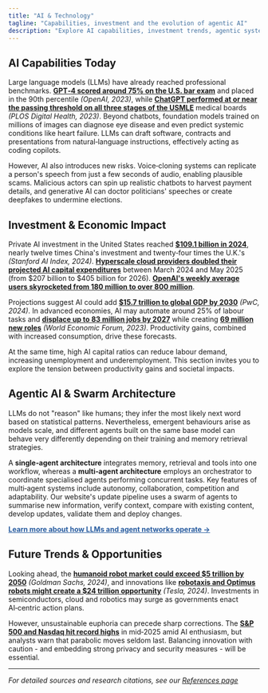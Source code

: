 ```yaml
---
title: "AI & Technology"
tagline: "Capabilities, investment and the evolution of agentic AI"
description: "Explore AI capabilities, investment trends, agentic systems, and the future of artificial intelligence technology."
---
```


## AI Capabilities Today

Large language models (LLMs) have already reached professional benchmarks. **[GPT‑4 scored around 75% on the U.S. bar exam](references.html#8)** and placed in the 90th percentile *(OpenAI, 2023)*, while **[ChatGPT performed at or near the passing threshold on all three stages of the USMLE](references.html#9)** medical boards *(PLOS Digital Health, 2023)*. Beyond chatbots, foundation models trained on millions of images can diagnose eye disease and even predict systemic conditions like heart failure. LLMs can draft software, contracts and presentations from natural‑language instructions, effectively acting as coding copilots.

However, AI also introduces new risks. Voice‑cloning systems can replicate a person's speech from just a few seconds of audio, enabling plausible scams. Malicious actors can spin up realistic chatbots to harvest payment details, and generative AI can doctor politicians' speeches or create deepfakes to undermine elections.

## Investment & Economic Impact

Private AI investment in the United States reached **[$109.1 billion in 2024](references.html#5)**, nearly twelve times China's investment and twenty‑four times the U.K.'s *(Stanford AI Index, 2024)*. **[Hyperscale cloud providers doubled their projected AI capital expenditures](references.html#16)** between March 2024 and May 2025 (from $207 billion to $405 billion for 2026). **[OpenAI's weekly average users skyrocketed from 180 million to over 800 million](references.html#7)**.

Projections suggest AI could add **[$15.7 trillion to global GDP by 2030](references.html#6)** *(PwC, 2024)*. In advanced economies, AI may automate around 25% of labour tasks and **[displace up to 83 million jobs by 2027](references.html#3)** while creating **[69 million new roles](references.html#3)** *(World Economic Forum, 2023)*. Productivity gains, combined with increased consumption, drive these forecasts.

At the same time, high AI capital ratios can reduce labour demand, increasing unemployment and underemployment. This section invites you to explore the tension between productivity gains and societal impacts.

## Agentic AI & Swarm Architecture

LLMs do not "reason" like humans; they infer the most likely next word based on statistical patterns. Nevertheless, emergent behaviours arise as models scale, and different agents built on the same base model can behave very differently depending on their training and memory retrieval strategies.

A **single‑agent architecture** integrates memory, retrieval and tools into one workflow, whereas a **multi‑agent architecture** employs an orchestrator to coordinate specialised agents performing concurrent tasks. Key features of multi‑agent systems include autonomy, collaboration, competition and adaptability. Our website's update pipeline uses a swarm of agents to summarise new information, verify context, compare with existing content, develop updates, validate them and deploy changes.

<p style="margin-top:12px;">
  <a href="llm.html" style="color:#295da0; text-decoration:underline; font-weight:bold;">
    Learn more about how LLMs and agent networks operate →
  </a>
</p>

## Future Trends & Opportunities

Looking ahead, the **[humanoid robot market could exceed $5 trillion by 2050](references.html#17)** *(Goldman Sachs, 2024)*, and innovations like **[robotaxis and Optimus robots might create a $24 trillion opportunity](references.html#18)** *(Tesla, 2024)*. Investments in semiconductors, cloud and robotics may surge as governments enact AI‑centric action plans.

However, unsustainable euphoria can precede sharp corrections. The **[S&P 500 and Nasdaq hit record highs](references.html#14)** in mid‑2025 amid AI enthusiasm, but analysts warn that parabolic moves seldom last. Balancing innovation with caution - and embedding strong privacy and security measures - will be essential.

---

*For detailed sources and research citations, see our [References page](references.html)*